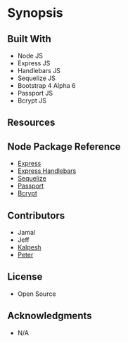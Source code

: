 # Synopsis

## Built With
+ Node JS
+ Express JS
+ Handlebars JS
+ Sequelize JS
+ Bootstrap 4 Alpha 6
+ Passport JS
+ Bcrypt JS

## Resources

## Node Package Reference
+ [Express](https://www.npmjs.com/package/express)
+ [Express Handlebars](https://www.npmjs.com/package/express-handlebars)
+ [Sequelize](https://www.npmjs.com/package/sequelize)
+ [Passport](https://www.npmjs.com/package/passport)
+ [Bcrypt](https://www.npmjs.com/package/bcryptjs)

## Contributors
+ Jamal
+ Jeff
+ [Kalpesh](https://github.com/kapu9899)
+ [Peter](https://github.com/ptpeck357)

## License
+ Open Source

## Acknowledgments
+ N/A
